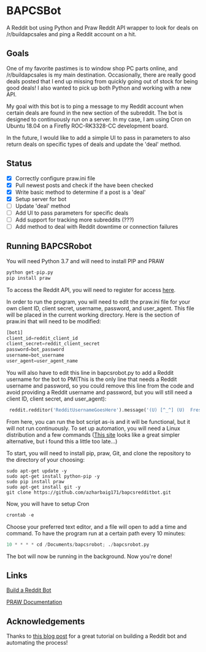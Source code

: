# BAPCSBot

A Reddit bot using Python and Praw Reddit API wrapper to look for deals on /r/buildapcsales and ping a Reddit account on a hit.

## Goals

One of my favorite pastimes is to window shop PC parts online, and /r/buildapcsales is my main destination. Occasionally, there are really good deals posted that I end up missing from quickly going out of stock for being good deals! I also wanted to pick up both Python and working with a new API.
 
My goal with this bot is to ping a message to my Reddit account when certain deals are found in the new section of the subreddit. The bot is designed to continuously run on a server. In my case, I am using Cron on Ubuntu 18.04 on a Firefly ROC-RK3328-CC development board.

In the future, I would like to add a simple UI to pass in parameters to also return deals on specific types of deals and update the 'deal' method.

## Status
- [x] Correctly configure praw.ini file
- [x] Pull newest posts and check if the have been checked
- [x] Write basic method to determine if a post is a 'deal'
- [x] Setup server for bot
- [ ] Update 'deal' method
- [ ] Add UI to pass parameters for specific deals
- [ ] Add support for tracking more subreddits (???)
- [ ] Add method to deal with Reddit downtime or connection failures

## Running BAPCSRobot
You will need Python 3.7 and will need to install PIP and PRAW
```python
python get-pip.py
pip install praw 
```
To access the Reddit API, you will need to register for access [here](https://www.reddit.com/prefs/apps/).

In order to run the program, you will need to edit the praw.ini file for your own client ID, client secret, username, password, and user_agent. This file will be placed in the current working directory. Here is the section of praw.ini that will need to be modified:

```python
[bot1]
client_id=reddit_client_id
client_secret=reddit_client_secret
password=bot_password
username=bot_username
user_agent=user_agent_name
```
You will also have to edit this line in bapcsrobot.py to add a Reddit username for the bot to PM(This is the only line that needs a Reddit username and password, so you could remove this line from the code and avoid providing a Reddit username and password, but you will still need a client ID, client secret, and user_agent):
```python
 reddit.redditor('RedditUsernameGoesHere').message('(U) [^_^] (U)  Fresh BAPCS Deal! (U) [^_^] (U) ', submission.link)
```

From here, you can run the bot script as-is and it will be functional, but it will not run continuously. To set up automation, you will need a Linux distribution and a few commands ([This site](https://www.pythonanywhere.com) looks like a great simpler alternative, but i found this a little too late...)

To start, you will need to install pip, praw, Git, and clone the repository to the directory of your choosing:

```pyth
sudo apt-get update -y
sudo apt-get install python-pip -y
sudo pip install praw
sudo apt-get install git -y
git clone https://github.com/azharbaig171/bapcsredditbot.git
```
Now, you will have to setup Cron
```python
crontab -e
```
Choose your preferred text editor, and a file will open to add a time and command. To have the program run at a certain path every 10 minutes:
```python
10 * * * * cd /Documents/bapcsrobot; ./bapcsrobot.py
```
The bot will now be running in the background. Now you're done!


## Links
[Build a Reddit Bot](https://www.pythonforengineers.com/build-a-reddit-bot-part-1/)

[PRAW Documentation](https://praw.readthedocs.io/en/latest/getting_started/quick_start.html)




## Acknowledgements
Thanks to [this blog post](https://www.pythonforengineers.com/build-a-reddit-bot-part-1/) for a great tutorial on building a Reddit bot and automating the process! 
